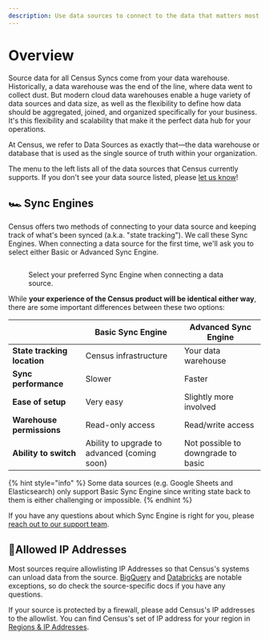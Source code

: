 ```yaml
---
description: Use data sources to connect to the data that matters most for your business.
---
```


# Overview

Source data for all Census Syncs come from your data warehouse. Historically, a data warehouse was the end of the line, where data went to collect dust. But modern cloud data warehouses enable a huge variety of data sources and data size, as well as the flexibility to define how data should be aggregated, joined, and organized specifically for your business. It's this flexibility and scalability that make it the perfect data hub for your operations.

At Census, we refer to Data Sources as exactly that—the data warehouse or database that is used as the single source of truth within your organization.

The menu to the left lists all of the data sources that Census currently supports. If you don't see your data source listed, please [let us know](mailto:support@getcensus.com)!

## 🏎️ Sync Engines

Census offers two methods of connecting to your data source and keeping track of what's been synced (a.k.a. "state tracking"). We call these Sync Engines. When connecting a data source for the first time, we'll ask you to select either Basic or Advanced Sync Engine.

<figure><img src="../.gitbook/assets/sync-engines.png" alt=""><figcaption><p>Select your preferred Sync Engine when connecting a data source.</p></figcaption></figure>

While **your experience of the Census product will be identical either way**, there are some important differences between these two options:

|                             | Basic Sync Engine                            | Advanced Sync Engine               |
| --------------------------- | -------------------------------------------- | ---------------------------------- |
| **State tracking location** | Census infrastructure                        | Your data warehouse                |
| **Sync performance**        | Slower                                       | Faster                             |
| **Ease of setup**           | Very easy                                    | Slightly more involved             |
| **Warehouse permissions**   | Read-only access                             | Read/write access                  |
| **Ability to switch**       | Ability to upgrade to advanced (coming soon) | Not possible to downgrade to basic |

{% hint style="info" %}
Some data sources (e.g. Google Sheets and Elasticsearch) only support Basic Sync Engine since writing state back to them is either challenging or impossible.
{% endhint %}

If you have any questions about which Sync Engine is right for you, please [reach out to our support team](mailto:support@getcensus.com).

## 🚦Allowed IP Addresses

Most sources require allowlisting IP Addresses so that Census's systems can unload data from the source. [BigQuery](google-bigquery.md) and [Databricks](databricks.md) are notable exceptions, so do check the source-specific docs if you have any questions.

If your source is protected by a firewall, please add Census's IP addresses to the allowlist. You can find Census's set of IP address for your region in [Regions & IP Addresses](../basics/security-and-privacy/regions-and-ip-addresses.md#ip-addresses).
